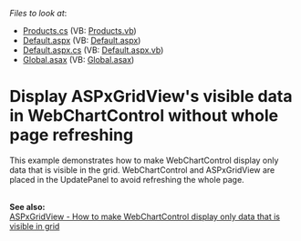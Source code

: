 <!-- default file list -->
*Files to look at*:

* [Products.cs](./CS/App_Code/Products.cs) (VB: [Products.vb](./VB/App_Code/Products.vb))
* [Default.aspx](./CS/Default.aspx) (VB: [Default.aspx](./VB/Default.aspx))
* [Default.aspx.cs](./CS/Default.aspx.cs) (VB: [Default.aspx.vb](./VB/Default.aspx.vb))
* [Global.asax](./CS/Global.asax) (VB: [Global.asax](./VB/Global.asax))
<!-- default file list end -->
# Display ASPxGridView's visible data in WebChartControl without whole page refreshing


<p>This example demonstrates how to make WebChartControl display only data that is visible in the grid. WebChartControl and ASPxGridView are placed in the UpdatePanel to avoid refreshing the whole page. </p>
<br><strong>See also:</strong> <br><a href="https://www.devexpress.com/Support/Center/Example/Details/T177863/aspxgridview-how-to-make-webchartcontrol-display-only-data-that-is-visible-in-grid">ASPxGridView - How to make WebChartControl display only data that is visible in grid</a>

<br/>


